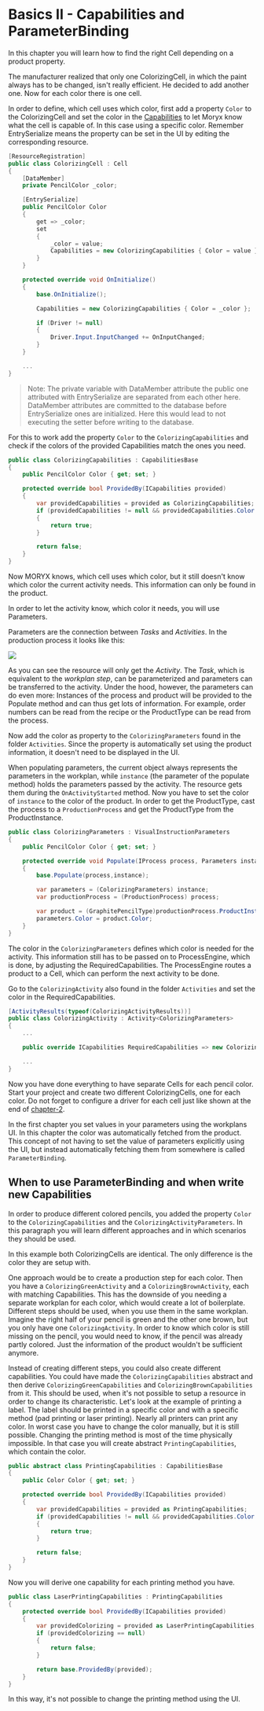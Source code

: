 # Basics II - Capabilities and ParameterBinding
In this chapter you will learn how to find the right Cell depending on a product property.

The manufacturer realized that only one ColorizingCell, in which the paint always has to be changed, isn't really efficient. He decided to add another one. Now for each color there is one cell.

In order to define, which cell uses which color, first add a property `Color` to the ColorizingCell and set the color in the [Capabilities](https://github.com/PHOENIXCONTACT/MORYX-Framework/blob/dev/docs/articles/Processing/Capabilities.md) to let Moryx know what the cell is capable of. In this case using a specific color. Remember EntrySerialize means the property can be set in the UI by editing the corresponding resource.

```cs
[ResourceRegistration] 
public class ColorizingCell : Cell
{
    [DataMember]
    private PencilColor _color;

    [EntrySerialize]
    public PencilColor Color
    {
        get => _color;
        set
        {
            _color = value;
            Capabilities = new ColorizingCapabilities { Color = value };
        }
    }

    protected override void OnInitialize()
    {
        base.OnInitialize();

        Capabilities = new Colorizing​Capabilities { Color = _color };

        if (Driver != null)
        {
            Driver.Input.InputChanged += OnInputChanged;
        }
    }

    ...
}

```
> Note:
> The private variable with DataMember attribute the public one attributed with EntrySerialize are separated from each other here.
> DataMember attributes are committed to the database before EntrySerialize ones are initialized.
> Here this would lead to not executing the setter before writing to the database.

For this to work add the property `Color` to the `ColorizingCapabilities` and check if the colors of the provided Capabilities match the ones you need.

```cs
public class ColorizingCapabilities : CapabilitiesBase
{
    public PencilColor Color { get; set; }

    protected override bool ProvidedBy(ICapabilities provided)
    {
        var providedCapabilities​ = provided as Colorizing​Capabilities;
        if (providedCapabilities​ != null && providedCapabilities​.Color == Color)
        {
            return true;
        }

        return false;
    }
}
```

Now MORYX knows, which cell uses which color, but it still doesn't know which color the current activity needs. This information can only be found in the product.

In order to let the activity know, which color it needs, you will use Parameters.

Parameters are the connection between *Tasks* and *Activities*. 
In the production process it looks like this:

[![](https://mermaid.ink/img/pako:eNpdktuO2jAQhl_F8g1BChQngRwuWnV3u1KrHlBBqlTlxsRmsUg8ke3sbpbl3WsnJKDmJrbnm9_zz_iEC2AcZ3hfwktxoMqg7V0ukf204TXxNsad_aq5okaARH1s8gCIoFoBawozmaLZ7GPHB9694tRw9A1206tMMALhABC0VlBwrXM52R644khoBLJsr7pISG2oLPjESnXJo0zkfQc4WmBQmWj0B9SxLqm8wNEIL09fNTLdHRRJ_mpGtCc_nfv_0mW8P9JS83e3X3neF8mm09voVjV9MPa29MjRxi4vQDxemAwmPxdGPAvTXohkJFJvDXVTOmZNFa244QrB3lX5f1I6JpHF6VFIhn5QUxyEfMrlPa3pTpQWRo3uTpyAbcmzYJzdtbm0ygdgaLBIFjcee1Hi2RlD_SGX62ZXCn1AP8GIvSi6eQ_uL4mjfRJ4v7mGRhWuB-6JvNie2hIG_jpyEl5RO2MGkncDuIGvg11iH1dcVVQw-yhP7gnl2JqqeI4zu2R8T5vS5DiXZ4vSxsCmlQXOjK3Mx03NbE8fBH2yTcXZ3vn0cU3lX4BqgOwWZyf8ijMSpvN4kYTxIk5IGCRh5OMWZ7MgiuZhmARJFK6iIIiWq7OP3zoJMk8tmAZxmoZxHEUkOP8DohsVrg?type=png)](https://mermaid.live/edit#pako:eNpdktuO2jAQhl_F8g1BChQngRwuWnV3u1KrHlBBqlTlxsRmsUg8ke3sbpbl3WsnJKDmJrbnm9_zz_iEC2AcZ3hfwktxoMqg7V0ukf204TXxNsad_aq5okaARH1s8gCIoFoBawozmaLZ7GPHB9694tRw9A1206tMMALhABC0VlBwrXM52R644khoBLJsr7pISG2oLPjESnXJo0zkfQc4WmBQmWj0B9SxLqm8wNEIL09fNTLdHRRJ_mpGtCc_nfv_0mW8P9JS83e3X3neF8mm09voVjV9MPa29MjRxi4vQDxemAwmPxdGPAvTXohkJFJvDXVTOmZNFa244QrB3lX5f1I6JpHF6VFIhn5QUxyEfMrlPa3pTpQWRo3uTpyAbcmzYJzdtbm0ygdgaLBIFjcee1Hi2RlD_SGX62ZXCn1AP8GIvSi6eQ_uL4mjfRJ4v7mGRhWuB-6JvNie2hIG_jpyEl5RO2MGkncDuIGvg11iH1dcVVQw-yhP7gnl2JqqeI4zu2R8T5vS5DiXZ4vSxsCmlQXOjK3Mx03NbE8fBH2yTcXZ3vn0cU3lX4BqgOwWZyf8ijMSpvN4kYTxIk5IGCRh5OMWZ7MgiuZhmARJFK6iIIiWq7OP3zoJMk8tmAZxmoZxHEUkOP8DohsVrg)

As you can see the resource will only get the *Activity*. 
The *Task*, which is equivalent to the *workplan step*, can be parameterized and parameters can
be transferred to the activity.
Under the hood, however, the parameters can do even more: Instances of the 
process and product will be provided to the Populate method and can thus 
get lots of information. For example, order numbers can be read from the recipe or the ProductType can be read from the process. 

Now add the color as property to the `ColorizingParameters` found in the folder `Activities`. Since the property is automatically set using the product information, it doesn't need to be displayed in the UI. 

When populating parameters, the current object always represents the parameters in the workplan, while `instance` (the parameter of the populate method) holds the parameters passed by the activity. The resource gets them during the `OnActivityStarted` method. 
Now you have to set the color of `instance` to the color of the product. In order to get the ProductType, cast the process to a `ProductionProcess` and get the ProductType from the ProductInstance.

```cs
public class ColorizingParameters : VisualInstructionParameters
{
    public PencilColor Color { get; set; }

    protected override void Populate(IProcess process, Parameters instance)
    {
        base.Populate(process,instance);

        var parameters = (Colorizing​Parameters) instance;
        var productionProcess = (ProductionProcess) process;

        var product = (GraphitePencilType)productionProcess.ProductInstance.Type;
        parameters.Color = product.Color;
    }
}
```

The color in the `Colorizing​Parameters` defines which color is needed for the activity.
This information still has to be passed on to ProcessEngine, which is done, by adjusting the RequiredCapabilities. 
The ProcessEngine routes a product to a Cell, which can perform the next activity to be done.

Go to the `ColorizingActivity` also found in the folder `Activities` and set the color in the RequiredCapabilities. 

```cs
[ActivityResults(typeof(Colorizing​ActivityResults))]
public class Colorizing​Activity : Activity<Colorizing​Parameters>
{
    ...

    public override ICapabilities RequiredCapabilities => new Colorizing​Capabilities() { Color = Parameters.Color };

    ...
}
```

Now you have done everything to have separate Cells for each pencil color. Start your project and create two different ColorizingCells, one for each color. Do not forget to configure a driver for each cell just like shown at the end of [chapter-2](chapter-2-drivers.md).


In the first chapter you set values in your parameters using the workplans UI. In this chapter the color was automatically fetched from the product. 
This concept of not having to set the value of parameters explicitly using the UI, but instead automatically fetching them from somewhere is called `ParameterBinding`.

## When to use ParameterBinding and when write new Capabilities
In order to produce different colored pencils, you added the property `Color` to the `ColorizingCapabilities` and the `ColorizingActivityParameters`. In this paragraph you will learn different approaches and in which scenarios they should be used.

In this example both ColorizingCells are identical. The only difference is the color they are setup with.

One approach would be to create a production step for each color. Then you have a `ColorizingGreenActivity` and a `ColorizingBrownActivity`, each with matching Capabilities. 
This has the downside of you needing a separate workplan for each color, which would create a lot of boilerplate. 
Different steps should be used, when you use them in the same workplan. 
Imagine the right half of your pencil is green and the other one brown, but you only have one `ColorizingActivity`. 
In order to know which color is still missing on the pencil, you would need to know, if the pencil was already partly colored. 
Just the information of the product wouldn't be sufficient anymore. 

Instead of creating different steps, you could also create different capabilities. You could have made the `ColorizingCapabilities` abstract and then derive `ColorizingGreenCapabilities` and `ColorizingBrownCapabilities` from it.
This should be used, when it's not possible to setup a resource in order to change its characteristic. 
Let's look at the example of printing a label. The label should be printed in a specific color and with a specific method (pad printing or laser printing). 
Nearly all printers can print any color. In worst case you have to change the color manually, but it is still possible. Changing the printing method is most of the time physically impossible. 
In that case you will create abstract `PrintingCapabilities`, which contain the color.

```cs
public abstract class PrintingCapabilities : CapabilitiesBase
{
    public Color Color { get; set; }

    protected override bool ProvidedBy(ICapabilities provided)
    {
        var providedCapabilities​ = provided as PrintingCapabilities;
        if (providedCapabilities​ != null && providedCapabilities​.Color == Color)
        {
            return true;
        }

        return false;
    }
}
```

Now you will derive one capability for each printing method you have.

```cs 
public class LaserPrintingCapabilities : PrintingCapabilities
{
    protected override bool ProvidedBy(ICapabilities provided)
    {
        var providedColorizing​ = provided as LaserPrintingCapabilities;
        if (providedColorizing​ == null)
        {
            return false;
        }

        return base.ProvidedBy(provided);
    }
}
```

In this way, it's not possible to change the printing method using the UI.
